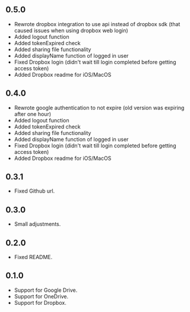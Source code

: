 ## 0.5.0

* Rewrote dropbox integration to use api instead of dropbox sdk (that caused issues when using dropbox web login)
* Added logout function
* Added tokenExpired check
* Added sharing file functionality
* Added displayName function of logged in user
* Fixed Dropbox login (didn't wait till login completed before getting access token)
* Added Dropbox readme for iOS/MacOS

## 0.4.0

* Rewrote google authentication to not expire (old version was expiring after one hour)
* Added logout function
* Added tokenExpired check
* Added sharing file functionality
* Added displayName function of logged in user
* Fixed Dropbox login (didn't wait till login completed before getting access token)
* Added Dropbox readme for iOS/MacOS

## 0.3.1

* Fixed Github url.

## 0.3.0

* Small adjustments.

## 0.2.0

* Fixed README.

## 0.1.0

* Support for Google Drive.
* Support for OneDrive.
* Support for Dropbox.
